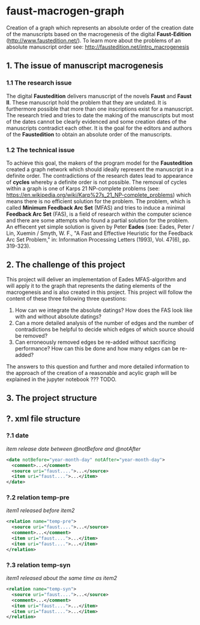 # faust-macrogen-graph
Creation of a graph which represents an absolute order of the creation date of the manuscripts based on the macrogenesis of the digital <b>Faust-Edition</b> (http://www.faustedition.net/). To learn more about the problems of an absolute manuscript order see: http://faustedition.net/intro_macrogenesis

## 1. The issue of manuscript macrogenesis
### 1.1 The research issue
The digital <b>Faustedition</b> delivers manuscript of the novels <b>Faust</b> and <b>Faust II</b>. These manuscript hold the problem that they are undated. It is furthermore possible that more than one inscriptions exist for a manuscript. The research tried and tries to date the making of the manuscripts but most of the dates cannot be clearly evidenced and some creation dates of the manuscripts contradict each other. It is the goal for the editors and authors of the <b>Faustedition</b> to obtain an absolute order of the manuscripts. 

### 1.2 The technical issue
To achieve this goal, the makers of the program model for the <b>Faustedition</b> created a graph network which should ideally represent the manuscript in a definite order. The contradictions of the research dates lead to appearance of <b>cycles</b> whereby a definite order is not possible. The removal of cycles within a graph is one of Karps 21 NP-complete problems (see: https://en.wikipedia.org/wiki/Karp%27s_21_NP-complete_problems) which means there is no efficient solution for the problem. The problem, which is called <b>Minimum Feedback Arc Set</b> (MFAS) and tries to induce a minimal <b>Feedback Arc Set</b> (FAS), is a field of research within the computer science and there are some attempts who found a partial solution for the problem. An effiecent yet simple solution is given by Peter <b>Eades</b> (see: Eades, Peter / Lin, Xuemin / Smyth, W. F., "A Fast and Effective Heuristic for the Feedback Arc Set Problem," in: Information Processing Letters (1993), Vol. 47(6), pp. 319-323).

## 2. The challenge of this project 
This project will deliver an implementation of Eades MFAS-algorithm and will apply it to the graph that represents the dating elements of the macrogenesis and is also created in this project. This project will follow the content of these three following three questions:

1. How can we integrate the absolute datings? How does the FAS look like with and without absolute datings?
2. Can a more detailed analysis of the number of edges and the number of contradictions be helpful to decide which edges of which source should be removed?
3. Can erroneously removed edges be re-added without sacrificing performance? How can this be done and how many edges can be re-added?

The answers to this question and further and more detailed information to the approach of the creation of a reasonable and acylic graph will be explained in the jupyter notebook ??? TODO.

## 3. The project structure
### 

  

## ?. xml file structure
### ?.1 date
<i>item release date between @notBefore and @notAfter</i>
```xml
<date notBefore="year-month-day" notAfter="year-month-day">
  <comment>...</comment>
  <source uri="faust....">...</source>
  <item uri="faust....">...</item>
</date>
```
### ?.2 relation temp-pre
<i>item1 released before item2</i>
```xml
<relation name="temp-pre">
  <source uri="faust....">...</source>
  <comment>...</comment>
  <item uri="faust....">...</item>
  <item uri="faust....">...</item>
</relation>
```

### ?.3 relation temp-syn
<i>item1 released about the same time as item2</i>
```xml
<relation name="temp-syn">
  <source uri="faust....">...</source>
  <comment>...</comment>
  <item uri="faust....">...</item>
  <item uri="faust....">...</item>
</relation>
```
